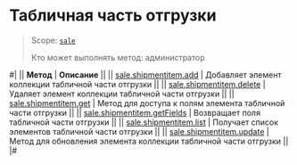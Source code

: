 # Табличная часть отгрузки

> Scope: [`sale`](../../scopes/permissions.md)
>
> Кто может выполнять метод: администратор

#|
|| **Метод** | **Описание** ||
|| [sale.shipmentitem.add](./sale-shipment-item-add.md) | Добавляет элемент коллекции табличной части отгрузки ||
|| [sale.shipmentitem.delete](./sale-shipment-item-delete.md) | Удаляет элемент коллекции табличной части отгрузки ||
|| [sale.shipmentitem.get](./sale-shipment-item-get.md) | Метод для доступа к полям элемента табличной части отгрузки ||
|| [sale.shipmentitem.getFields](./sale-shipment-item-get-fields.md) | Возвращает поля табличной части отгрузки ||
|| [sale.shipmentitem.list](./sale-shipment-item-list.md) | Получает список элементов табличной части отгрузки ||
|| [sale.shipmentitem.update](./sale-shipment-item-update.md) | Метод для обновления элемента коллекции табличной части отгрузки ||
|#